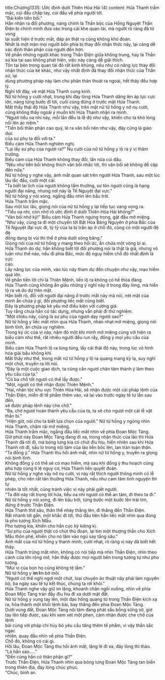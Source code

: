 title:Chương1335: Ước định dưới Thiên Hỏa Hải (4)
content:
Hứa Thanh trầm mặc, cúi đầu chắp tay, cúi đầu về phía người tới.<br>"Bái kiến tiền bối."<br>Hắn nhận ra đối phương, nàng chính là Thần bộc của Hồng Nguyệt Thần<br>Điện bị chính mình đưa vào trong cái khe quan tài, mà người rõ ràng đã tử vong<br>lại xuất hiện ở trước mắt, đáp án thật ra cũng không khó đoán.<br>Nhất là một màn mọi người bốn phía bị thay đổi nhận thức này, lại càng dễ<br>xác định thân phận của người đến hơn.<br>Về phần những người khác trong Thần Điện giữa không trung, hay là Thần<br>sứ kia tại sao không phát hiện, việc này càng dễ giải thích.<br>Tồn tại bên trong quan tài đó rất kinh khủng, nếu như có năng lực thay đổi<br>nhận thức của kẻ khác, như vậy nhất định đã thay đổi nhận thức của Thần sứ, lại<br>dùng phương pháp này làm cho phân thân thoát ra ngoài, hết thảy đều hợp lý.<br>Nghĩ tới đây, vẻ mặt Hứa Thanh cung kính.<br>Nữ tử hồng y cười nhạt, trong khi đáy lòng Hứa Thanh dâng lên áp lực cực<br>lớn, nàng từng bước đi tới, cuối cùng đứng ở trước mặt Hứa Thanh.<br>Mắt thấy thái độ Hứa Thanh như vậy, trên mặt nữ tử hồng y nở nụ cười,<br>cũng không thấy ngoài ý muốn khi Hứa Thanh nhận ra mình.<br>"Ngươi tiểu oa nhi này, mỗi lần đều là lễ độ như vậy, khiến cho ta khó lòng<br>nổi lên ác niệm."<br>"Tiền bối thân phận cao quý, lẽ ra vãn bối nên như vậy, đây cũng là giáo dục<br>của sư phụ ta đối với ta."<br>Biểu cảm Hứa Thanh nghiêm nghị.<br>"Lại lấy sư phụ của ngươi ra?" Nụ cười của nữ tử hồng y lộ ra ý vị thâm<br>trường.<br>Biểu cảm của Hứa Thanh không thay đổi, lần nữa cúi đầu.<br>"Nếu như tiền bối không thích vãn bối nhắc tới, thì vãn bối sẽ không đề cập<br>đến nữa."<br>Nữ tử hồng y nghe vậy, ánh mắt quan sát trên người Hứa Thanh, sau một lúc<br>lâu lắc đầu, cười một cái.<br>"Ta biết lai lịch của ngươi không tầm thường, sư tôn ngươi cũng là hạng<br>người đại năng, nhưng nơi này là Tế Nguyệt đại vực."<br>Nữ tử hồng y nói xong, ngẩng đầu nhìn lên bầu trời.<br>Hứa Thanh trầm mặc.<br>Sau một lúc lâu, giọng nói của nữ tử hồng y lại tiếp tục vang vọng ra.<br>"Tiểu oa nhi, còn nhớ rõ ước định ở dưới Thiên Hỏa Hải không?"<br>"Vãn bối nhớ kỹ!" Biểu cảm Hứa Thanh ngưng trọng, gật đầu mở miệng.<br>"Như vậy, cùng ta đi một chuyến tới Bất Hóa Băng Nguyên ở phía Bắc của<br>Tế Nguyệt đại vực đi, tỷ tỷ của ta bị trấn áp ở chỗ đó, cũng có một người đệ đệ<br>đồng dạng bị vùi thi thể ở phía dưới sông băng."<br>Giọng nói của nữ tử hồng y mang theo hồi ức, ẩn chứa một vòng bi ai.<br>Hứa Thanh do dự, hắn không biết lời đối phương nói là thật là giả, nhưng vô<br>luận như thế nào, nếu đi phía Bắc, mức độ nguy hiểm chỗ đó nhất định là cực<br>cao.<br>Lấy năng lực của mình, vào lúc này tham dự đến chuyện như vậy, mạo hiểm<br>quá lớn.<br>Về phần tiền lời chỉ là Thiên Mệnh, liền lộ ra không có hề thỏa đáng.<br>Hứa Thanh cũng không ẩn giấu những ý nghĩ này ở trong đáy lòng, mà hiển<br>lộ ra vẻ do dự trên mặt.<br>Hắn biết rõ, đối với người đại năng ở trước mắt này mà nói, nét mặt của<br>mình ẩn chứa ý gì, đối phương liếc mắt cũng biết.<br>Đây là phương pháp kẻ yếu mở điều kiện với cường giả.<br>Tuy rằng chưa hẳn có tác dụng, nhưng vẫn phải đi thử nghiệm.<br>"Một chiêu này, cũng là sư phụ của ngươi dạy ngươi sao?"<br>Nữ tử hồng y liếc mắt nhìn qua Hứa Thanh, nhàn nhạt mở miệng, giọng nói<br>bình tĩnh, ẩn chứa uy nghiêm.<br>Trong ký ức của vị này, năm đó một khi mình mở miệng cùng với hiện ra<br>biểu cảm như thế, rất nhiều người đều run rẩy, đồng ý mọi yêu cầu của mình.<br>Biểu cảm Hứa Thanh lộ ra lúng túng, lấy cái thái độ này, trong lúc vô hình<br>hóa giải bầu không khí.<br>Mắt thấy như thế, trong mắt nữ tử hồng y lộ ra quang mang kỳ lạ, suy nghĩ<br>một chút, truyền ra lời nói.<br>"Đây là một cuộc giao dịch, ta cũng cần ngươi chân tâm thành ý làm theo<br>yêu cầu của ta."<br>"Có ba chỗ tốt ngươi có thể lấy được."<br>"Một, ngươi có thể nhận được Thiên Mệnh."<br>"Hai, nhân tộc khu vực Thiên Hỏa Hải, sẽ nhận được một cái pháp lệnh của<br>Thần Điện, miễn đi tế phẩm thêm vào, vả lại vào trước ngày tế tự lần sau đến,<br>sẽ được pháp lệnh này che chở."<br>"Ba, chờ ngươi hoàn thành yêu cầu của ta, ta sẽ cho ngươi một cái lễ vật<br>thần bí."<br>"Hiện giờ, nói cho ta biết lựa chọn của ngươi." Nữ tử hồng y ngóng nhìn<br>Hứa Thanh, chậm rãi mở miệng.<br>Hứa Thanh trầm mặc, ngẩng đầu liếc mắt nhìn về phía Đoan Mộc Tàng.<br>Giờ phút này Đoan Mộc Tàng đang đi xa, trong nhận thức của lão thì Hứa<br>Thanh đã rời đi, mà bóng lưng kia có chút đìu hiu, hiển nhiên sau khi Hứa<br>Thanh rời đi, sầu lo trong nội tâm của lão liền bốc lên, lan tràn toàn thân.<br>"Ta đồng ý." Hứa Thanh thu hồi ánh mắt, nhìn nữ tử hồng y, truyền ra giọng<br>nói bình tĩnh.<br>Không đồng ý có thể sẽ có mạo hiểm, mà sau khi đồng ý thu hoạch cũng<br>phù hợp cùng tỉ lệ nguy cơ, Hứa Thanh liền quyết đoán.<br>Nữ tử hồng y nghe vậy nở nụ cười, vị này rất thích người thông minh có lễ<br>phép, cho nên rất tán thưởng Hứa Thanh, nếu như cam tâm tình nguyện thì tự<br>nhiên là tốt nhất, cũng tránh việc vị này phải giết người.<br>"Ta đời này rất trọng lời hứa, tiểu oa nhi ngươi có thể an tâm, đi theo ta đi."<br>Nữ tử hồng y nói xong, đi lên bầu trời, từng bước một bước lên trái tim,<br>đứng ở trước Thần Điện.<br>Hứa Thanh thở sâu, thân thể nhảy thẳng lên, đi thẳng đến Thần Điện.<br>Rất nhanh tới gần, một khắc đi tới, thứ đầu tiên hắn liếc mắt nhìn qua đúng<br>là pho tượng Xích Mẫu.<br>Pho tượng kia, khiến cho hắn cực kỳ kiêng kị.<br>"Sư phụ của ngươi thật có chút thủ đoạn, lại tìm một thượng thần cho Xích<br>Mẫu thôn phệ, khiến cho nó lâm vào ngủ say tầng sâu."<br>Ánh mắt của nữ tử hồng y thanh minh, cười nhạt, rõ ràng vị này đã biết hết<br>thảy.<br>Hứa Thanh trừng mắt nhìn, không có nói tiếp mà nhìn Thần Điện, nhìn theo<br>cánh cửa lớn rộng mở, hắn thấy được mọi người bên trong tương tự như pho<br>tượng.<br>"Mùi vị của bọn họ cũng không tệ lắm."<br>Nữ tử hồng y l**m l**m bờ môi.<br>"Ngươi có thể nghỉ ngơi một chút, loại chuyện ảo thuật này phải làm nguyên<br>bộ, ba ngày sau tế tự kết thúc, chúng ta rời khỏi."<br>Hứa Thanh nghe vậy giữ im lặng, khoanh chân ngồi xuống, nhìn về phía<br>Đoan Mộc Tàng tràn đầy đìu hiu đi xa dưới mặt đất.<br>Nữ tử hồng y vung tay lên, một đạo hồng quang từ trong Thần Điện kích xạ<br>ra, hóa thành một khối lệnh bài, bay thẳng đến phía Đoan Mộc Tàng.<br>Dưới vùng đất, Đoan Mộc Tàng nội tâm đang phát sầu bỗng sững sờ, giơ<br>tay lên tiếp được, sau khi xem xét một phen, cảm nhận được che chở của lệnh<br>bài cùng với pháp chỉ hủy bỏ yêu cầu tăng thêm tế phẩm, vì vậy thần sắc ngạc<br>nhiên, quay đầu nhìn về phía Thần Điện.<br>Chỗ đó, không có cái gì.<br>Hồi lâu, Đoan Mộc Tàng thu hồi ánh mắt, lặng lẽ đi xa, đáy lòng thì thào.<br>"Là hắn sao....."<br>"Đến cùng hắn có thân phận gì?"<br>Trước Thần Điện, Hứa Thanh nhìn qua bóng lưng Đoan Mộc Tàng tan biến<br>trong thiên địa, đáy lòng chúc phúc.<br>"Chúc, bình an.